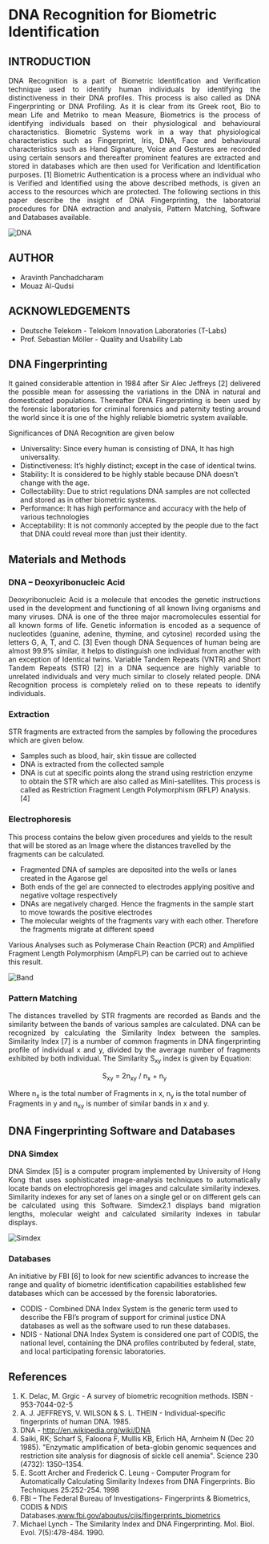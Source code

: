 DNA Recognition for Biometric Identification
==================================================================

INTRODUCTION
--------------------------------------
<p align="justify">
DNA Recognition is a part of Biometric Identification and Verification technique used to identify human individuals by identifying the distinctiveness in their DNA profiles. This process is also called as DNA Fingerprinting or DNA Profiling.
As it is clear from its Greek root, Bio to mean Life and Metriko to mean Measure, Biometrics is the process of identifying individuals based on their physiological and behavioural characteristics.
Biometric Systems work in a way that physiological characteristics such as Fingerprint, Iris, DNA, Face and behavioural characteristics such as Hand Signature, Voice and Gestures are recorded using certain sensors and thereafter prominent features are extracted and stored in databases which are then used for Verification and Identification purposes. [1]
Biometric Authentication is a process where an individual who is Verified and Identified using the above described methods, is given an access to the resources which are protected.
The following sections in this paper describe the insight of DNA Fingerprinting, the laboratorial procedures for DNA extraction and analysis, Pattern Matching, Software and Databases available.
</p>

![DNA](./Images/dna.jpg "DNA Structure") 

AUTHOR
--------------------------------------
- Aravinth Panchadcharam
- Mouaz Al-Qudsi


ACKNOWLEDGEMENTS
--------------------------------------
- Deutsche Telekom - Telekom Innovation Laboratories (T-Labs)
- Prof. Sebastian Möller - Quality and Usability Lab


DNA Fingerprinting
--------------------------------------
<p align="justify">
It gained considerable attention in 1984 after Sir Alec Jeffreys [2] delivered the possible mean for assessing the variations in the DNA in natural and domesticated populations.
Thereafter DNA Fingerprinting is been used by the forensic laboratories for criminal forensics and paternity testing around the world since it is one of the highly reliable biometric system available.
</p>

Significances of DNA Recognition are given below

- Universality: Since every human is consisting of DNA, It has high universality.
- Distinctiveness: It’s highly distinct; except in the case of identical twins.
- Stability: It is considered to be highly stable because DNA doesn’t change with the age.
- Collectability: Due to strict regulations DNA samples are not collected and stored as in other biometric systems.
- Performance: It has high performance and accuracy with the help of various technologies
- Acceptability: It is not commonly accepted by the people due to the fact that DNA could reveal more than just their identity.


Materials and Methods
--------------------------------------
### DNA – Deoxyribonucleic Acid
<p align="justify">
Deoxyribonucleic Acid is a molecule that encodes the genetic instructions used in the development and functioning of all known living organisms and many viruses. DNA is one of the three major macromolecules essential for all known forms of life. Genetic information is encoded as a sequence of nucleotides (guanine, adenine, thymine, and cytosine) recorded using the letters G, A, T, and C. [3]
Even though DNA Sequences of human being are almost 99.9% similar, it helps to distinguish one individual from another with an exception of Identical twins. Variable Tandem Repeats (VNTR) and Short Tandem Repeats (STR) [2] in a DNA sequence are highly variable to unrelated individuals and very much similar to closely related people. DNA Recognition process is completely relied on to these repeats to identify individuals.
</p>

### Extraction
STR fragments are extracted from the samples by following the procedures which are given below.

- Samples such as blood, hair, skin tissue are collected
- DNA is extracted from the collected sample
- DNA is cut at specific points along the strand using restriction enzyme to obtain the STR which are also called as Mini-satellites. This process is called as Restriction Fragment Length Polymorphism (RFLP) Analysis. [4]

### Electrophoresis

This process contains the below given procedures and yields to the result that will be stored as an Image where the distances travelled by the fragments can be calculated.

- Fragmented DNA of samples are deposited into the wells or lanes created in the Agarose gel
- Both ends of the gel are connected to electrodes applying positive and negative voltage respectively
- DNAs are negatively charged. Hence the fragments in the sample start to move towards the positive electrodes
- The molecular weights of the fragments vary with each other. Therefore the fragments migrate at different speed

Various Analyses such as Polymerase Chain Reaction (PCR) and Amplified Fragment Length Polymorphism (AmpFLP) can be carried out to achieve this result.

![Band](./Images/bands.png "DNA Bands") 

### Pattern Matching
<p align="justify">
The distances travelled by STR fragments are recorded as Bands and the similarity between the bands of various samples are calculated. DNA can be recognized by calculating the Similarity Index between the samples. Similarity Index [7] is a number of common fragments in DNA fingerprinting profile of individual x and y, divided by the average number of fragments exhibited by both individual. The Similarity S<sub>xy</sub> index is given by Equation:

<p align="center">
S<sub>xy</sub> = 2n<sub>xy</sub> / n<sub>x</sub> + n<sub>y</sub>
</p>

Where n<sub>x</sub> is the total number of Fragments in x, n<sub>y</sub> is the total number of Fragments in y and n<sub>xy</sub> is number of similar bands in x and y.
</p>


DNA Fingerprinting Software and Databases
--------------------------------------

### DNA Simdex
<p align="justify">
DNA Simdex [5] is a computer program implemented by University of Hong Kong that uses sophisticated image-analysis techniques to automatically locate bands on electrophoresis gel images and calculate similarity indexes. Similarity indexes for any set of lanes on a single gel or on different gels can be calculated using this Software.
Simdex2.1 displays band migration lengths, molecular weight and calculated similarity indexes in tabular displays.
</p>

![Simdex](./Images/simdex.png "Simdex") 

### Databases
An initiative by FBI [6] to look for new scientific advances to increase the range and quality of biometric identification capabilities established few databases which can be accessed by the forensic laboratories.

- CODIS - Combined DNA Index System is the generic term used to describe the FBI’s program of support for criminal justice DNA databases as well as the software used to run these databases.
- NDIS - National DNA Index System is considered one part of CODIS, the national level, containing the DNA profiles contributed by federal, state, and local participating forensic laboratories.

References
--------------------------------------
1. K. Delac, M. Grgic - A survey of biometric recognition methods. ISBN - 953-7044-02-5
2. A. J. JEFFREYS, V. WILSON & S. L. THEIN - Individual-specific fingerprints of human DNA. 1985.
3. DNA - http://en.wikipedia.org/wiki/DNA
4. Saiki, RK; Scharf S, Faloona F, Mullis KB, Erlich HA, Arnheim N (Dec 20 1985). "Enzymatic amplification of beta-globin genomic sequences and restriction site analysis for diagnosis of sickle cell anemia". Science 230 (4732): 1350–1354.
5. E. Scott Archer and Frederick C. Leung - Computer Program for Automatically Calculating Similarity Indexes from DNA Fingerprints. Bio Techniques 25:252-254. 1998
6. FBI – The Federal Bureau of Investigations- Fingerprints & Biometrics, CODIS & NDIS Databases.www.fbi.gov/aboutus/cjis/fingerprints_biometrics
7. Michael Lynch - The Similarity Index and DNA Fingerprinting. Mol. Biol. Evol. 7(5):478-484. 1990.




